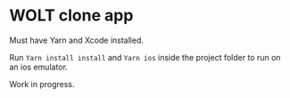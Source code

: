 # WOLT clone app

Must have Yarn and Xcode installed.

Run `Yarn install install` and `Yarn ios` inside the project folder to run on an ios emulator. 

Work in progress.


 
